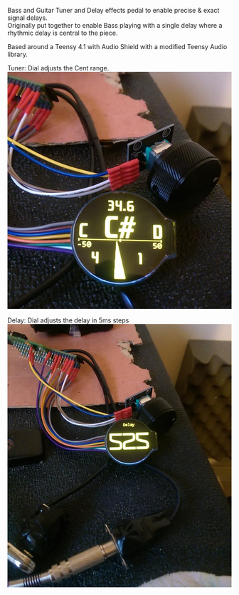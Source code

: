 
Bass and Guitar Tuner and Delay effects pedal to enable precise & exact signal delays.  
Originally put together to enable Bass playing with a single delay where a rhythmic delay is central to the piece.  
  
Based around a Teensy 4.1 with Audio Shield with a modified Teensy Audio library.  
  
  
  
Tuner: Dial adjusts the Cent range.  
![screenshots of Tuner](./Screenshots/tuner1.png)  
  
Delay: Dial adjusts the delay in 5ms steps  
![screenshots of Delay](./Screenshots/delay1.png)  
    
  
  
